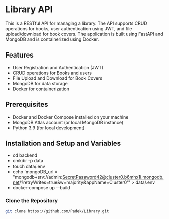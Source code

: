 # Library API

This is a RESTful API for managing a library. The API supports CRUD operations for books, user authentication using JWT, and file upload/download for book covers. The application is built using FastAPI and MongoDB and is containerized using Docker.

## Features

- User Registration and Authentication (JWT)
- CRUD operations for Books and users
- File Upload and Download for Book Covers
- MongoDB for data storage
- Docker for containerization

## Prerequisites

- Docker and Docker Compose installed on your machine
- MongoDB Atlas account (or local MongoDB instance)
- Python 3.9 (for local development)

## Installation and Setup and Variables
- cd backend
- cmkdir -p data
- touch data/.env
- echo 'mongoDB_url = "mongodb+srv://admin:SecretPassword42@cluster0.b6mhx1i.mongodb.net/?retryWrites=true&w=majority&appName=Cluster0"' > data/.env
- docker-compose up --build

### Clone the Repository
```bash
git clone https://github.com/Padek/Library.git
